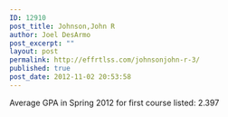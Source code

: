 ```yaml
---
ID: 12910
post_title: Johnson,John R
author: Joel DesArmo
post_excerpt: ""
layout: post
permalink: http://effrtlss.com/johnsonjohn-r-3/
published: true
post_date: 2012-11-02 20:53:58
---
```

<p>Average GPA in Spring 2012 for first course listed: 2.397</p>
